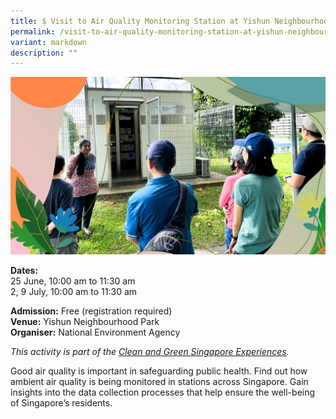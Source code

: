 ```yaml
---
title: $ Visit to Air Quality Monitoring Station at Yishun Neighbourhood Park
permalink: /visit-to-air-quality-monitoring-station-at-yishun-neighbourhood-park/
variant: markdown
description: ""
---
```

![Air Quality Monitoring ](/images/Tours/Air_Quality_Monitoring.jpg)

**Dates:** <br>
25 June, 10:00 am to 11:30 am <br>
2, 9 July, 10:00 am to 11:30 am<br>

**Admission:** Free (registration required) <br>
**Venue:** Yishun Neighbourhood Park<br>
**Organiser:** National Environment Agency

*This activity is part of the [Clean and Green Singapore Experiences](https://www.cgs.gov.sg/cgs-experiences).*

Good air quality is important in safeguarding public health. Find out how ambient air quality is being monitored in stations across Singapore. Gain insights into the data collection processes that help ensure the well-being of Singapore’s residents.

<a class="btn-link" target="_blank" href="https://www.eventbrite.sg/e/a-breath-of-fresh-air-singapores-ambient-air-quality-monitoring-stations-tickets-643525601397">
	<img src="/images/gogreensg_website-32.png">
</a>

<style>
	.btn-link {
		display: none;
	}
	a.btn-link[target="_blank"]:after {
	display: none;
}
	.btn-link > img {
		width: 100%;
	}
</style>